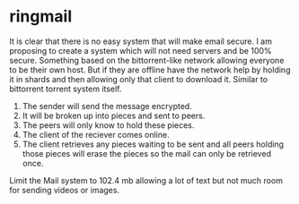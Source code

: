 ringmail
========

It is clear that there is no easy system that will make email secure.
I am proposing to create a system which will not need servers and be 100% secure.
Something based on the bittorrent-like network allowing everyone to be their own host.
But if they are offline have the network help by holding it in shards and then allowing only that client to download it.
Similar to bittorrent torrent system itself.

1. The sender will send the message encrypted.
2. It will be broken up into pieces and sent to peers.
3. The peers will only know to hold these pieces.
4. The client of the reciever comes online.
5. The client retrieves any pieces waiting to be sent and all peers holding those pieces will erase the pieces so the mail can only be retrieved once.

Limit the Mail system to 102.4 mb allowing a lot of text but not much room for sending videos or images.
